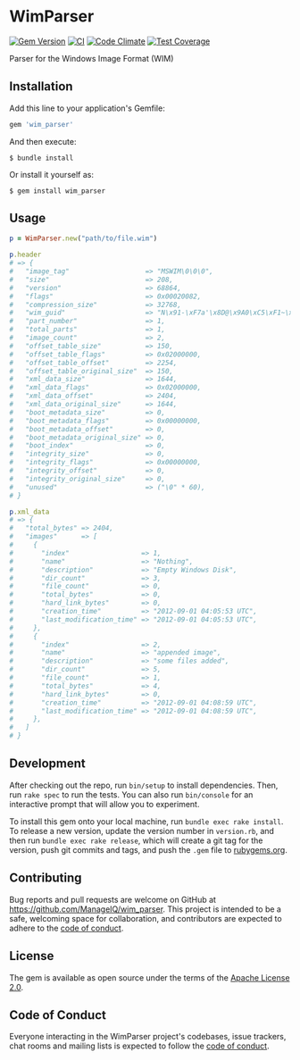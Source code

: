 # WimParser

[![Gem Version](https://badge.fury.io/rb/wim_parser.svg)](http://badge.fury.io/rb/wim_parser)
[![CI](https://github.com/ManageIQ/wim_parser/actions/workflows/ci.yaml/badge.svg)](https://github.com/ManageIQ/wim_parser/actions/workflows/ci.yaml)
[![Code Climate](https://codeclimate.com/github/ManageIQ/wim_parser.svg)](https://codeclimate.com/github/ManageIQ/wim_parser)
[![Test Coverage](https://codeclimate.com/github/ManageIQ/wim_parser/badges/coverage.svg)](https://codeclimate.com/github/ManageIQ/wim_parser/coverage)

Parser for the Windows Image Format (WIM)

## Installation

Add this line to your application's Gemfile:

```ruby
gem 'wim_parser'
```

And then execute:

    $ bundle install

Or install it yourself as:

    $ gem install wim_parser

## Usage

```ruby
p = WimParser.new("path/to/file.wim")

p.header
# => {
#   "image_tag"                   => "MSWIM\0\0\0",
#   "size"                        => 208,
#   "version"                     => 68864,
#   "flags"                       => 0x00020082,
#   "compression_size"            => 32768,
#   "wim_guid"                    => "N\x91-\xF7a'\x8D@\x9A0\xC5\xF1~\xD7X\x16", # real GUID is pending adding support for winnt.h GUID structure parsing
#   "part_number"                 => 1,
#   "total_parts"                 => 1,
#   "image_count"                 => 2,
#   "offset_table_size"           => 150,
#   "offset_table_flags"          => 0x02000000,
#   "offset_table_offset"         => 2254,
#   "offset_table_original_size"  => 150,
#   "xml_data_size"               => 1644,
#   "xml_data_flags"              => 0x02000000,
#   "xml_data_offset"             => 2404,
#   "xml_data_original_size"      => 1644,
#   "boot_metadata_size"          => 0,
#   "boot_metadata_flags"         => 0x00000000,
#   "boot_metadata_offset"        => 0,
#   "boot_metadata_original_size" => 0,
#   "boot_index"                  => 0,
#   "integrity_size"              => 0,
#   "integrity_flags"             => 0x00000000,
#   "integrity_offset"            => 0,
#   "integrity_original_size"     => 0,
#   "unused"                      => ("\0" * 60),
# }

p.xml_data
# => {
#   "total_bytes" => 2404,
#   "images"      => [
#     {
#       "index"                  => 1,
#       "name"                   => "Nothing",
#       "description"            => "Empty Windows Disk",
#       "dir_count"              => 3,
#       "file_count"             => 0,
#       "total_bytes"            => 0,
#       "hard_link_bytes"        => 0,
#       "creation_time"          => "2012-09-01 04:05:53 UTC",
#       "last_modification_time" => "2012-09-01 04:05:53 UTC",
#     },
#     {
#       "index"                  => 2,
#       "name"                   => "appended image",
#       "description"            => "some files added",
#       "dir_count"              => 5,
#       "file_count"             => 1,
#       "total_bytes"            => 4,
#       "hard_link_bytes"        => 0,
#       "creation_time"          => "2012-09-01 04:08:59 UTC",
#       "last_modification_time" => "2012-09-01 04:08:59 UTC",
#     },
#   ]
# }

```

## Development

After checking out the repo, run `bin/setup` to install dependencies. Then, run `rake spec` to run the tests. You can also run `bin/console` for an interactive prompt that will allow you to experiment.

To install this gem onto your local machine, run `bundle exec rake install`. To release a new version, update the version number in `version.rb`, and then run `bundle exec rake release`, which will create a git tag for the version, push git commits and tags, and push the `.gem` file to [rubygems.org](https://rubygems.org).

## Contributing

Bug reports and pull requests are welcome on GitHub at https://github.com/ManageIQ/wim_parser. This project is intended to be a safe, welcoming space for collaboration, and contributors are expected to adhere to the [code of conduct](https://github.com/ManageIQ/wim_parser/blob/master/CODE_OF_CONDUCT.md).

## License

The gem is available as open source under the terms of the [Apache License 2.0](https://opensource.org/licenses/Apache-2.0).

## Code of Conduct

Everyone interacting in the WimParser project's codebases, issue trackers, chat rooms and mailing lists is expected to follow the [code of conduct](https://github.com/ManageIQ/wim_parser/blob/master/CODE_OF_CONDUCT.md).
